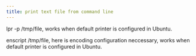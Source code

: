 ```yaml
---
title: print text file from command line
---
```


lpr -p /tmp/file, works when default printer is configured in Ubuntu.

enscript /tmp/file, here is encoding configuration neccessary, works when default printer is configured in Ubuntu.
